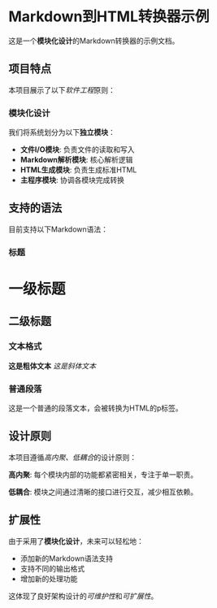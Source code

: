 # Markdown到HTML转换器示例

这是一个**模块化设计**的Markdown转换器的示例文档。

## 项目特点

本项目展示了以下*软件工程*原则：

### 模块化设计

我们将系统划分为以下**独立模块**：

- **文件I/O模块**: 负责文件的读取和写入
- **Markdown解析模块**: 核心解析逻辑
- **HTML生成模块**: 负责生成标准HTML
- **主程序模块**: 协调各模块完成转换

## 支持的语法

目前支持以下Markdown语法：

### 标题
# 一级标题
## 二级标题

### 文本格式
**这是粗体文本**
*这是斜体文本*

### 普通段落
这是一个普通的段落文本，会被转换为HTML的p标签。

## 设计原则

本项目遵循*高内聚、低耦合*的设计原则：

**高内聚**: 每个模块内部的功能都紧密相关，专注于单一职责。

**低耦合**: 模块之间通过清晰的接口进行交互，减少相互依赖。

## 扩展性

由于采用了**模块化设计**，未来可以轻松地：

- 添加新的Markdown语法支持
- 支持不同的输出格式
- 增加新的处理功能

这体现了良好架构设计的*可维护性*和*可扩展性*。